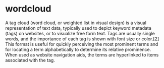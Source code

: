 # wordcloud
A tag cloud (word cloud, or weighted list in visual design) is a visual representation of text data, typically used to depict keyword metadata (tags) on websites, or to visualize free form text. Tags are usually single words, and the importance of each tag is shown with font size or color.[2] This format is useful for quickly perceiving the most prominent terms and for locating a term alphabetically to determine its relative prominence. When used as website navigation aids, the terms are hyperlinked to items associated with the tag.
